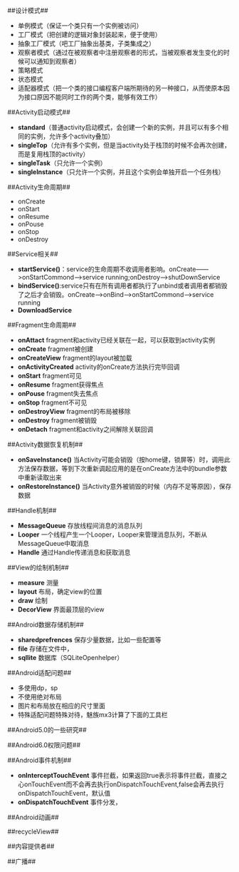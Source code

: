 ##设计模式##
- 单例模式（保证一个类只有一个实例被访问）
- 工厂模式（把创建的逻辑对象封装起来，便于使用）
- 抽象工厂模式（吧工厂抽象出基类，子类集成之）
- 观察者模式（通过在被观察者中注册观察者的形式，当被观察者发生变化的时候可以通知到观察者）
- 策略模式
- 状态模式
- 适配器模式（把一个类的接口编程客户端所期待的另一种接口，从而使原本因为接口原因不能同时工作的两个类，能够有效工作）

##Activity启动模式##
- **standard**（普通activity启动模式，会创建一个新的实例，并且可以有多个相同的实例，允许多个activity叠加）
- **singleTop**（允许有多个实例，但是当activity处于栈顶的时候不会再次创建，而是复用栈顶的activity）
- **singleTask**（只允许一个实例）
- **singleInstance**（只允许一个实例，并且这个实例会单独开启一个任务栈）

##Activity生命周期##
- onCreate
- onStart
- onResume
- onPouse
- onStop
- onDestroy

##Service相关##
- **startService()**：service的生命周期不收调用者影响。onCreate——>onStartCommond——>service running;onDestroy——>shutDownService
- **bindService()**:service只有在所有调用者都执行了unbind或者调用者都销毁了之后才会销毁。onCreate——>onBind——>onStartCommond——>service running
- **DownloadService**

##Fragment生命周期##
- **onAttact**  fragment和activity已经关联在一起，可以获取到activity实例
- **onCreate**	fragment被创建
- **onCreateView**	fragment的layout被加载
- **onActivityCreated**	activity的onCreate方法执行完毕回调
- **onStart**	fragment可见
- **onResume**	fragment获得焦点
- **onPouse**	fragment失去焦点
- **onStop**	fragment不可见
- **onDestroyView**	fragment的布局被移除
- **onDestroy**	fragment被销毁
- **onDetach**	fragment和activity之间解除关联回调

##Activity数据恢复机制##
- **onSaveInstance()**  当Activity可能会销毁（按home键，锁屏等）时，调用此方法保存数据，等到下次重新调起应用的是在onCreate方法中的bundle参数中重新读取出来
- **onRestoreInstance()**  当Activity意外被销毁的时候（内存不足等原因），保存数据

##Handle机制##
- **MessageQueue**	存放线程间消息的消息队列
- **Looper**	一个线程产生一个Looper，Looper来管理消息队列，不断从MessageQueue中取消息
- **Handle**	通过Handle传递消息和获取消息

##View的绘制机制##
- **measure**	测量
- **layout**	布局，确定view的位置
- **draw**		绘制
- **DecorView**	界面最顶层的view

##Android数据存储机制##
- **sharedprefrences**	保存少量数据，比如一些配置等
- **file**				存储在文件中，
- **sqllite**			数据库（SQLiteOpenhelper）

##Android适配问题##
- 多使用dp，sp
- 不使用绝对布局
- 图片和布局放在相应的尺寸里面
- 特殊适配问题特殊对待，魅族mx3计算了下面的工具栏

##Android5.0的一些研究##

##Android6.0权限问题##

##Android事件机制##
- **onInterceptTouchEvent**	事件拦截，如果返回true表示将事件拦截，直接之心onTouchEvent而不会再去执行onDispatchTouchEvent,false会再去执行onDispatchTouchEvent，默认值
- **onDispatchTouchEvent**	事件分发，

##Android动画##

##recycleView##

##内容提供者##

##广播##



